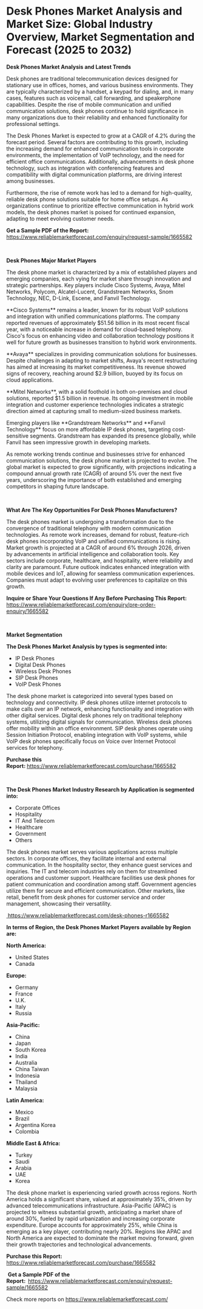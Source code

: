 <p><h1>Desk Phones Market Analysis and Market Size: Global Industry Overview, Market Segmentation and Forecast (2025 to 2032)</h1></p><p><strong>Desk Phones Market Analysis and Latest Trends</strong></p>
<p><p>Desk phones are traditional telecommunication devices designed for stationary use in offices, homes, and various business environments. They are typically characterized by a handset, a keypad for dialing, and, in many cases, features such as voicemail, call forwarding, and speakerphone capabilities. Despite the rise of mobile communication and unified communication solutions, desk phones continue to hold significance in many organizations due to their reliability and enhanced functionality for professional settings.</p><p>The Desk Phones Market is expected to grow at a CAGR of 4.2% during the forecast period. Several factors are contributing to this growth, including the increasing demand for enhanced communication tools in corporate environments, the implementation of VoIP technology, and the need for efficient office communications. Additionally, advancements in desk phone technology, such as integration with conferencing features and compatibility with digital communication platforms, are driving interest among businesses. </p><p>Furthermore, the rise of remote work has led to a demand for high-quality, reliable desk phone solutions suitable for home office setups. As organizations continue to prioritize effective communication in hybrid work models, the desk phones market is poised for continued expansion, adapting to meet evolving customer needs.</p></p>
<p><strong>Get a Sample PDF of the Report:&nbsp;</strong> <a href="https://www.reliablemarketforecast.com/enquiry/request-sample/1665582?utm_campaign=2308&utm_medium=2&utm_source=Github&utm_content=ia&utm_term=04042025&utm_id=desk-phones">https://www.reliablemarketforecast.com/enquiry/request-sample/1665582</a></p>
<p>&nbsp;</p>
<p><strong>Desk Phones Major Market Players</strong></p>
<p><p>The desk phone market is characterized by a mix of established players and emerging companies, each vying for market share through innovation and strategic partnerships. Key players include Cisco Systems, Avaya, Mitel Networks, Polycom, Alcatel-Lucent, Grandstream Networks, Snom Technology, NEC, D-Link, Escene, and Fanvil Technology.</p><p>**Cisco Systems** remains a leader, known for its robust VoIP solutions and integration with unified communications platforms. The company reported revenues of approximately $51.56 billion in its most recent fiscal year, with a noticeable increase in demand for cloud-based telephony. Cisco's focus on enhancing video and collaboration technology positions it well for future growth as businesses transition to hybrid work environments.</p><p>**Avaya** specializes in providing communication solutions for businesses. Despite challenges in adapting to market shifts, Avaya's recent restructuring has aimed at increasing its market competitiveness. Its revenue showed signs of recovery, reaching around $2.9 billion, buoyed by its focus on cloud applications.</p><p>**Mitel Networks**, with a solid foothold in both on-premises and cloud solutions, reported $1.5 billion in revenue. Its ongoing investment in mobile integration and customer experience technologies indicates a strategic direction aimed at capturing small to medium-sized business markets.</p><p>Emerging players like **Grandstream Networks** and **Fanvil Technology** focus on more affordable IP desk phones, targeting cost-sensitive segments. Grandstream has expanded its presence globally, while Fanvil has seen impressive growth in developing markets.</p><p>As remote working trends continue and businesses strive for enhanced communication solutions, the desk phone market is projected to evolve. The global market is expected to grow significantly, with projections indicating a compound annual growth rate (CAGR) of around 5% over the next five years, underscoring the importance of both established and emerging competitors in shaping future landscape.</p></p>
<p>&nbsp;</p>
<p><strong>What Are The Key Opportunities For Desk Phones Manufacturers?</strong></p>
<p><p>The desk phones market is undergoing a transformation due to the convergence of traditional telephony with modern communication technologies. As remote work increases, demand for robust, feature-rich desk phones incorporating VoIP and unified communications is rising. Market growth is projected at a CAGR of around 6% through 2026, driven by advancements in artificial intelligence and collaboration tools. Key sectors include corporate, healthcare, and hospitality, where reliability and clarity are paramount. Future outlook indicates enhanced integration with mobile devices and IoT, allowing for seamless communication experiences. Companies must adapt to evolving user preferences to capitalize on this growth.</p></p>
<p><strong>Inquire or Share Your Questions If Any Before Purchasing This Report:</strong> <a href="https://www.reliablemarketforecast.com/enquiry/pre-order-enquiry/1665582?utm_campaign=2308&utm_medium=2&utm_source=Github&utm_content=ia&utm_term=04042025&utm_id=desk-phones">https://www.reliablemarketforecast.com/enquiry/pre-order-enquiry/1665582</a></p>
<p>&nbsp;</p>
<p><strong>Market Segmentation</strong></p>
<p><strong>The Desk Phones Market Analysis by types is segmented into:</strong></p>
<p><ul><li>IP Desk Phones</li><li>Digital Desk Phones</li><li>Wireless Desk Phones</li><li>SIP Desk Phones</li><li>VoIP Desk Phones</li></ul></p>
<p><p>The desk phone market is categorized into several types based on technology and connectivity. IP desk phones utilize internet protocols to make calls over an IP network, enhancing functionality and integration with other digital services. Digital desk phones rely on traditional telephony systems, utilizing digital signals for communication. Wireless desk phones offer mobility within an office environment. SIP desk phones operate using Session Initiation Protocol, enabling integration with VoIP systems, while VoIP desk phones specifically focus on Voice over Internet Protocol services for telephony.</p></p>
<p><strong>Purchase this Report:&nbsp;</strong><a href="https://www.reliablemarketforecast.com/purchase/1665582?utm_campaign=2308&utm_medium=2&utm_source=Github&utm_content=ia&utm_term=04042025&utm_id=desk-phones">https://www.reliablemarketforecast.com/purchase/1665582</a></p>
<p>&nbsp;</p>
<p><strong>The Desk Phones Market Industry Research by Application is segmented into:</strong></p>
<p><ul><li>Corporate Offices</li><li>Hospitality</li><li>IT And Telecom</li><li>Healthcare</li><li>Government</li><li>Others</li></ul></p>
<p><p>The desk phones market serves various applications across multiple sectors. In corporate offices, they facilitate internal and external communication. In the hospitality sector, they enhance guest services and inquiries. The IT and telecom industries rely on them for streamlined operations and customer support. Healthcare facilities use desk phones for patient communication and coordination among staff. Government agencies utilize them for secure and efficient communication. Other markets, like retail, benefit from desk phones for customer service and order management, showcasing their versatility.</p></p>
<p><a href="https://www.reliablemarketforecast.com/desk-phones-r1665582?utm_campaign=2308&utm_medium=2&utm_source=Github&utm_content=ia&utm_term=04042025&utm_id=desk-phones">&nbsp;https://www.reliablemarketforecast.com/desk-phones-r1665582</a></p>
<p><strong>In terms of Region, the Desk Phones Market Players available by Region are:</strong></p>
<p>
    <p> <strong> North America: </strong>
        <ul>
            <li>United States</li>
            <li>Canada</li>
        </ul>
        </p> 
    <p> <strong> Europe: </strong>
        <ul>
            <li>Germany</li>
            <li>France</li>
            <li>U.K.</li>
            <li>Italy</li>
            <li>Russia</li>
        </ul>
        </p> 
    <p> <strong> Asia-Pacific: </strong>
        <ul>
            <li>China</li>
            <li>Japan</li>
            <li>South Korea</li>
            <li>India</li>
            <li>Australia</li>
            <li>China Taiwan</li>
            <li>Indonesia</li>
            <li>Thailand</li>
            <li>Malaysia</li>
        </ul>
        </p> 
    <p> <strong> Latin America: </strong>
        <ul>
            <li>Mexico</li>
            <li>Brazil</li>
            <li>Argentina Korea</li>
            <li>Colombia</li>
        </ul>
        </p> 
    <p> <strong> Middle East & Africa: </strong>
        <ul>
            <li>Turkey</li>
            <li>Saudi</li>
            <li>Arabia</li>
            <li>UAE</li>
            <li>Korea</li>
        </ul>
    </p>
    </p>
<p><p>The desk phone market is experiencing varied growth across regions. North America holds a significant share, valued at approximately 35%, driven by advanced telecommunications infrastructure. Asia-Pacific (APAC) is projected to witness substantial growth, anticipating a market share of around 30%, fueled by rapid urbanization and increasing corporate expenditure. Europe accounts for approximately 25%, while China is emerging as a key player, contributing nearly 20%. Regions like APAC and North America are expected to dominate the market moving forward, given their growth trajectories and technological advancements.</p></p>
<p><strong>Purchase this Report: </strong><a href="https://www.reliablemarketforecast.com/purchase/1665582?utm_campaign=2308&utm_medium=2&utm_source=Github&utm_content=ia&utm_term=04042025&utm_id=desk-phones">https://www.reliablemarketforecast.com/purchase/1665582</a></p>
<p>&nbsp;<strong>Get a Sample PDF of the Report:&nbsp;&nbsp;</strong><a href="https://www.reliablemarketforecast.com/enquiry/request-sample/1665582?utm_campaign=2308&utm_medium=2&utm_source=Github&utm_content=ia&utm_term=04042025&utm_id=desk-phones">https://www.reliablemarketforecast.com/enquiry/request-sample/1665582</a></p>
<p><strong></strong></p>
<p>Check more reports on <a href="https://www.reliablemarketforecast.com/?utm_campaign=2308&utm_medium=2&utm_source=Github&utm_content=ia&utm_term=04042025&utm_id=desk-phones">https://www.reliablemarketforecast.com/</a></p>